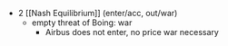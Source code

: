 - 2 [[Nash Equilibrium]] (enter/acc, out/war)
	- empty threat of Boing: war
		- Airbus does not enter, no price war necessary